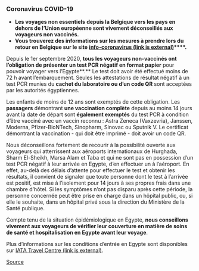 ### **Coronavirus COVID-19**

*   **Les voyages non essentiels** **depuis la Belgique vers les pays en dehors de l’Union européenne sont vivement déconseillés aux voyageurs non vaccinés.**
*   **Vous trouverez des informations sur les mesures à prendre lors du retour en Belgique sur le site** **[info-coronavirus (link is external)](https://eur01.safelinks.protection.outlook.com/?url=http%3A%2F%2Fwww.info-coronavirus.be%2Ffr%2Fvoyages&data=04%7C01%7Chumeyra.solak%40diplobel.fed.be%7Ce7a0e4746bf747487a9208da033944ed%7C80153b30e434429bb41c0d47f9deec42%7C0%7C0%7C637825841743223143%7CUnknown%7CTWFpbGZsb3d8eyJWIjoiMC4wLjAwMDAiLCJQIjoiV2luMzIiLCJBTiI6Ik1haWwiLCJXVCI6Mn0%3D%7C3000&sdata=Opb7AifiGAQwmhYQe8SN661n%2BZQ2l8Y4y9mMs5PtJso%3D&reserved=0)****.** 

Depuis le 1er septembre 2020, **tous les voyageurs non-vaccinés ont l’obligation de présenter un test PCR négatif en format papier** pour pouvoir voyager vers l’Egypte**.** Le test doit avoir été effectué moins de 72 h avant l’embarquement. Seules les attestations de résultat négatif à un test PCR munies du **cachet du laboratoire ou d’un code QR** sont acceptées par les autorités égyptiennes.

Les enfants de moins de 12 ans sont exemptés de cette obligation. Les **passagers** démontrant **une vaccination complète** depuis au moins 14 jours avant la date de départ sont **également exemptés** du test PCR à condition d’être vacciné avec un vaccin reconnu : Astra Zeneca (Vaxzevria), Janssen, Moderna, Pfizer-BioNTech, Sinopharm, Sinovac ou Sputnik V. Le certificat démontrant la vaccination - qui doit être imprimé - doit avoir un code QR.

Nous déconseillons fortement de recourir à la possibilité ouverte aux voyageurs qui atterrissent aux aéroports internationaux de Hurghada, Sharm El-Sheikh, Marsa Alam et Taba et qui ne sont pas en possession d’un test PCR négatif à leur arrivée en Egypte, d’en effectuer un à l’aéroport. En effet, au-delà des délais d’attente pour effectuer le test et obtenir les résultats, il convient de signaler que toute personne dont le test à l’arrivée est positif, est mise à l’isolement pour 14 jours à ses propres frais dans une chambre d’hôtel. Si les symptômes n’ont pas disparu après cette période, la personne concernée peut être prise en charge dans un hôpital public, ou, si elle le souhaite, dans un hôpital privé sous la direction du Ministère de la Santé publique.

Compte tenu de la situation épidémiologique en Egypte, **nous conseillons vivement aux voyageurs de vérifier leur couverture en matière de soins de santé et hospitalisation en Egypte avant leur voyage**.

Plus d’informations sur les conditions d’entrée en Egypte sont disponibles sur [IATA Travel Centre (link is external)](http://www.iatatravelcentre.com/world.php).

[Source](https://diplomatie.belgium.be/fr/Services/voyager_a_letranger/conseils_par_destination/egypte)